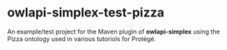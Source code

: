 # owlapi-simplex-test-pizza

An example/test project for the Maven plugin of **owlapi-simplex** using the
Pizza ontology used in various tutoriols for Protégé.


